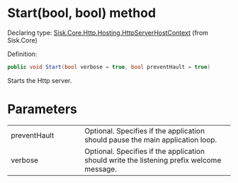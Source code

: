 <!--

Copyrights 2023 Sisk Framework - CypherPotato
Published under MIT license

!!! DO NOT EDIT THIS FILE !!!
This file was generated by a tool in the Sisk package. To edit the information in this documentation,
edit the XML documentation present in the Sisk source code.

-->


# Start(bool, bool) method

Declaring type: [Sisk.Core.Http.Hosting.HttpServerHostContext](/spec/Sisk.Core.Http.Hosting.HttpServerHostContext.md) (from Sisk.Core)


Definition:

```cs
public void Start(bool verbose = true, bool preventHault = true)
```

Starts the Http server.


# Parameters

<table>
    <tbody>
<tr>
    <td width="33%">preventHault</td>
    <td>Optional. Specifies if the application should pause the main application loop.</td>
</tr>
<tr>
    <td width="33%">verbose</td>
    <td>Optional. Specifies if the application should write the listening prefix welcome message.</td>
</tr>
    </tbody>
</table>
